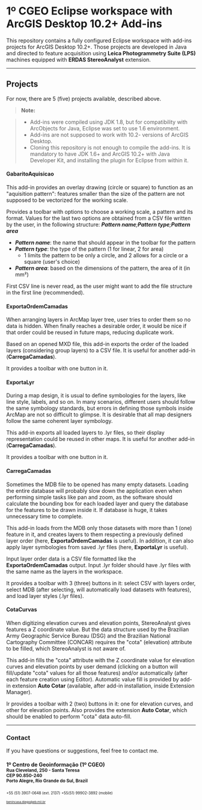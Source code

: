 **1º CGEO Eclipse workspace with ArcGIS Desktop 10.2+ Add-ins**
===================

This repository contains a fully configured Eclipse workspace with add-ins projects for ArcGIS Desktop 10.2+. Those projects are developed in Java and directed to feature acquisition using **Leica Photogrammetry Suite (LPS)** machines equipped with **ERDAS StereoAnalyst** extension.

-------------

Projects
-------------

For now, there are 5 (five) projects available, described above.

> **Note:**

> - Add-ins were compiled using JDK 1.8, but for compatibility with ArcObjects for Java, Eclipse was set to use 1.6 environment.
> - Add-ins are not supposed to work with 10.2- versions of ArcGIS Desktop.
> - Cloning this repository is not enough to compile the add-ins. It is mandatory to have JDK 1.6+ and ArcGIS 10.2+ with Java Developer Kit, and installing the plugin for Eclipse from within it.

#### <i class="icon-folder-open"></i> GabaritoAquisicao

This add-in provides an overlay drawing (circle or square) to function as an "aquisition pattern": features smaller than the size of the pattern are not supposed to be vectorized for the working scale.

Provides a toolbar with options to choose a working scale, a pattern and its format. Values for the last two options are obtained from a CSV file written by the user, in the following structure:
_**Pattern name**;**Pattern type**;**Pattern area**_

- ***Pattern name***: the name that should appear in the toolbar for the pattern
- ***Pattern type***: the type of the pattern (1 for linear, 2 for area)
	- 1 limits the pattern to be only a circle, and 2 allows for a circle or a square (user's choice)
- ***Pattern area***: based on the dimensions of the pattern, the area of it (in mm²)

First CSV line is never read, as the user might want to add the file structure in the first line (recommended).

#### <i class="icon-folder-open"></i> ExportaOrdemCamadas

When arranging layers in ArcMap layer tree, user tries to order them so no data is hidden. When finally reaches a desirable order, it would be nice if that order could be reused in future maps, reducing duplicate work.

Based on an opened MXD file, this add-in exports the order of the loaded layers (considering group layers) to a CSV file. It is useful for another add-in (**CarregaCamadas**).

It provides a toolbar with one button in it.

#### <i class="icon-folder-open"></i> ExportaLyr

During a map design, it is usual to define symbologies for the layers, like line style, labels, and so on. In many scenarios, different users should follow the same symbology standards, but errors in defining those symbols inside ArcMap are not so difficult to glimpse. It is desirable that all map designers follow the same coherent layer symbology.

This add-in exports all loaded layers to .lyr files, so their display representation could be reused in other maps. It is useful for another add-in (**CarregaCamadas**).

It provides a toolbar with one button in it.

#### <i class="icon-folder-open"></i> CarregaCamadas

Sometimes the MDB file to be opened has many empty datasets. Loading the entire database will probably slow down the application even when performing simple tasks like pan and zoom, as the software should calculate the bounding box for each loaded layer and query the database for the features to be drawn inside it. If database is huge, it takes unnecessary time to complete.

This add-in loads from the MDB only those datasets with more than 1 (one) feature in it, and creates layers to them respecting a previously defined layer order (here, **ExportaOrdemCamadas** is useful). In addition, it can also apply layer symbologies from saved .lyr files (here, **ExportaLyr** is useful).

Input layer order data is a CSV file formatted like the **ExportaOrdemCamadas** output. Input .lyr folder should have .lyr files with the same name as the layers in the workspace.

It provides a toolbar with 3 (three) buttons in it: select CSV with layers order, select MDB (after selecting, will automatically load datasets with features), and load layer styles (.lyr files).

#### <i class="icon-folder-open"></i> CotaCurvas

When digitizing elevation curves and elevation points, StereoAnalyst gives features a Z coordinate value. But the data structure used by the Brazilian Army Geographic Service Bureau (DSG) and the Brazilian National Cartography Committee (CONCAR) requires the "cota" (elevation) attribute to be filled, which StereoAnalyst is not aware of.

This add-in fills the "cota" attribute with the Z coordinate value for elevation curves and elevation points by user demand (clicking on a button will fill/update "cota" values for all those features) and/or automatically (after each feature creation using Editor). Automatic value fill is provided by add-in extension **Auto Cotar** (available, after add-in installation, inside Extension Manager).

Ir provides a toolbar with 2 (two) buttons in it: one for elevation curves, and other for elevation points. Also provides the extension **Auto Cotar**, which should be enabled to perform "cota" data auto-fill.

-----
### <i class="icon-user"></i> Contact

If you have questions or suggestions, feel free to contact me.
#### <i class="icon-location"></i> 1º Centro de Geoinformação (1º CGEO)<br><small>Rua Cleveland, 250 - Santa Teresa<br>CEP 90.850-240<br>Porto Alegre, Rio Grande do Sul, Brazil
<i class="icon-phone"></i><small> +55 (51) 3907-0648 (ext. 2137)</small>
<i class="icon-phone"></i><small> +55(51) 99902-3892 (mobile)

<i class="icon-mail"></i><small> [benincasa.diego@eb.mil.br][1]

[1]: mailto:benincasa.diego@eb.mil.br
